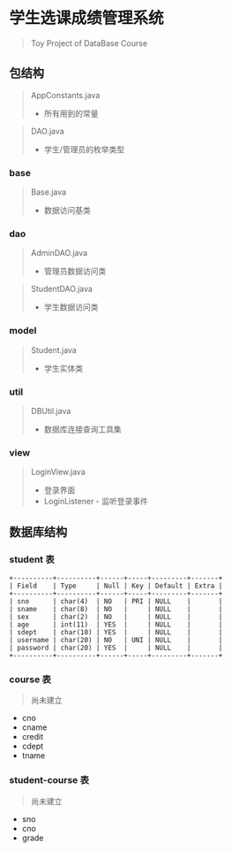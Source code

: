 # 学生选课成绩管理系统
> Toy Project of DataBase Course

## 包结构
> AppConstants.java
> - 所有用到的常量

> DAO.java
> - 学生/管理员的枚举类型

### base
> Base.java
> - 数据访问基类

### dao
> AdminDAO.java
> - 管理员数据访问类

> StudentDAO.java
> - 学生数据访问类

### model
> Student.java
> - 学生实体类

### util
> DBUtil.java
> - 数据库连接查询工具集

### view
> LoginView.java
> - 登录界面
> - LoginListener
>       - 监听登录事件


##  数据库结构
### student 表
```
+----------+----------+------+-----+---------+-------+
| Field    | Type     | Null | Key | Default | Extra |
+----------+----------+------+-----+---------+-------+
| sno      | char(4)  | NO   | PRI | NULL    |       |
| sname    | char(8)  | NO   |     | NULL    |       |
| sex      | char(2)  | NO   |     | NULL    |       |
| age      | int(11)  | YES  |     | NULL    |       |
| sdept    | char(10) | YES  |     | NULL    |       |
| username | char(20) | NO   | UNI | NULL    |       |
| password | char(20) | YES  |     | NULL    |       |
+----------+----------+------+-----+---------+-------+
```

### course 表
> 尚未建立

- cno
- cname
- credit
- cdept
- tname

### student-course 表
> 尚未建立

- sno
- cno
- grade
